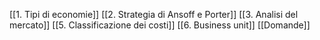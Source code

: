 [[1. Tipi di economie]]
[[2. Strategia di Ansoff e Porter]]
[[3. Analisi del mercato]]
[[5. Classificazione dei costi]]
[[6. Business unit]]
[[Domande]]